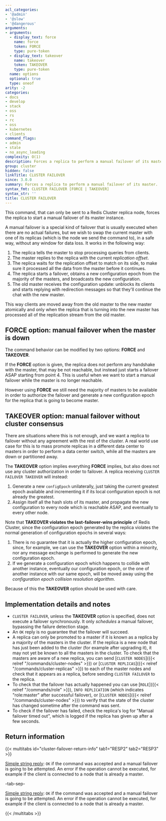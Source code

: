 ```yaml
---
acl_categories:
- '@admin'
- '@slow'
- '@dangerous'
arguments:
- arguments:
  - display_text: force
    name: force
    token: FORCE
    type: pure-token
  - display_text: takeover
    name: takeover
    token: TAKEOVER
    type: pure-token
  name: options
  optional: true
  type: oneof
arity: -2
categories:
- docs
- develop
- stack
- oss
- rs
- rc
- oss
- kubernetes
- clients
command_flags:
- admin
- stale
- no_async_loading
complexity: O(1)
description: Forces a replica to perform a manual failover of its master.
group: cluster
hidden: false
linkTitle: CLUSTER FAILOVER
since: 3.0.0
summary: Forces a replica to perform a manual failover of its master.
syntax_fmt: CLUSTER FAILOVER [FORCE | TAKEOVER]
syntax_str: ''
title: CLUSTER FAILOVER
---
```

This command, that can only be sent to a Redis Cluster replica node, forces
the replica to start a manual failover of its master instance.

A manual failover is a special kind of failover that is usually executed when
there are no actual failures, but we wish to swap the current master with one
of its replicas (which is the node we send the command to), in a safe way,
without any window for data loss. It works in the following way:

1. The replica tells the master to stop processing queries from clients.
2. The master replies to the replica with the current *replication offset*.
3. The replica waits for the replication offset to match on its side, to make sure it processed all the data from the master before it continues.
4. The replica starts a failover, obtains a new configuration epoch from the majority of the masters, and broadcasts the new configuration.
5. The old master receives the configuration update: unblocks its clients and starts replying with redirection messages so that they'll continue the chat with the new master.

This way clients are moved away from the old master to the new master
atomically and only when the replica that is turning into the new master
has processed all of the replication stream from the old master.

## FORCE option: manual failover when the master is down

The command behavior can be modified by two options: **FORCE** and **TAKEOVER**.

If the **FORCE** option is given, the replica does not perform any handshake
with the master, that may be not reachable, but instead just starts a
failover ASAP starting from point 4. This is useful when we want to start
a manual failover while the master is no longer reachable.

However using **FORCE** we still need the majority of masters to be available
in order to authorize the failover and generate a new configuration epoch
for the replica that is going to become master.

## TAKEOVER option: manual failover without cluster consensus

There are situations where this is not enough, and we want a replica to failover
without any agreement with the rest of the cluster. A real world use case
for this is to mass promote replicas in a different data center to masters
in order to perform a data center switch, while all the masters are down
or partitioned away.

The **TAKEOVER** option implies everything **FORCE** implies, but also does
not use any cluster authorization in order to failover. A replica receiving
`CLUSTER FAILOVER TAKEOVER` will instead:

1. Generate a new `configEpoch` unilaterally, just taking the current greatest epoch available and incrementing it if its local configuration epoch is not already the greatest.
2. Assign itself all the hash slots of its master, and propagate the new configuration to every node which is reachable ASAP, and eventually to every other node.

Note that **TAKEOVER violates the last-failover-wins principle** of Redis Cluster, since the configuration epoch generated by the replica violates the normal generation of configuration epochs in several ways:

1. There is no guarantee that it is actually the higher configuration epoch, since, for example, we can use the **TAKEOVER** option within a minority, nor any message exchange is performed to generate the new configuration epoch.
2. If we generate a configuration epoch which happens to collide with another instance, eventually our configuration epoch, or the one of another instance with our same epoch, will be moved away using the *configuration epoch collision resolution algorithm*.

Because of this the **TAKEOVER** option should be used with care.

## Implementation details and notes

* `CLUSTER FAILOVER`, unless the **TAKEOVER** option is specified, does not execute a failover synchronously.
  It only *schedules* a manual failover, bypassing the failure detection stage.
* An `OK` reply is no guarantee that the failover will succeed.
* A replica can only be promoted to a master if it is known as a replica by a majority of the masters in the cluster.
  If the replica is a new node that has just been added to the cluster (for example after upgrading it), it may not yet be known to all the masters in the cluster.
  To check that the masters are aware of a new replica, you can send [`CLUSTER NODES`]({{< relref "/commands/cluster-nodes" >}}) or [`CLUSTER REPLICAS`]({{< relref "/commands/cluster-replicas" >}}) to each of the master nodes and check that it appears as a replica, before sending `CLUSTER FAILOVER` to the replica.
* To check that the failover has actually happened you can use [`ROLE`]({{< relref "/commands/role" >}}), `INFO REPLICATION` (which indicates "role:master" after successful failover), or [`CLUSTER NODES`]({{< relref "/commands/cluster-nodes" >}}) to verify that the state of the cluster has changed sometime after the command was sent.
* To check if the failover has failed, check the replica's log for "Manual failover timed out", which is logged if the replica has given up after a few seconds.

## Return information

{{< multitabs id="cluster-failover-return-info" 
    tab1="RESP2" 
    tab2="RESP3" >}}

[Simple string reply](../../develop/reference/protocol-spec#simple-strings): `OK` if the command was accepted and a manual failover is going to be attempted. An error if the operation cannot be executed, for example if the client is connected to a node that is already a master.

-tab-sep-

[Simple string reply](../../develop/reference/protocol-spec#simple-strings): `OK` if the command was accepted and a manual failover is going to be attempted. An error if the operation cannot be executed, for example if the client is connected to a node that is already a master.

{{< /multitabs >}}
